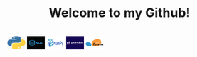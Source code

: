 <h1 align='center'>Welcome to my Github!</h1>

<div style="display: inline_block"><br>
   <img src='./img/python.png' align="center" alt="rsoler" height="30" width="40">
   <img align="center" alt="rsoler" height="30" width="40" src="./sql.jpg">
   <img align="center" alt="rsoler" height="30" width="40" src="./numpy.png">
   <img align="center" alt="rsoler" height="30" width="40" src="./pandas.png">
   <img align="center" alt="rsoler" height="30" width="40" src="./scikit.png">
</div>


<!--
**RobertoSoler/RobertoSoler** is a ✨ _special_ ✨ repository because its `README.md` (this file) appears on your GitHub profile.

Here are some ideas to get you started:

- 🔭 I’m currently working on ...
- 🌱 I’m currently learning ...
- 👯 I’m looking to collaborate on ...
- 🤔 I’m looking for help with ...
- 💬 Ask me about ...
- 📫 How to reach me: ...
- 😄 Pronouns: ...
- ⚡ Fun fact: ...
-->
